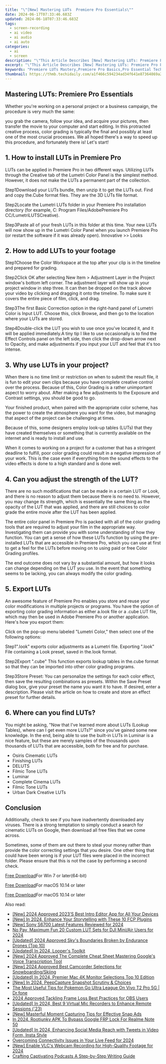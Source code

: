 ```yaml
---
title: "\"[New] Mastering LUTs  Premiere Pro Essentials\""
date: 2024-06-17T07:33:46.683Z
updated: 2024-06-18T07:33:46.683Z
tags: 
  - screen-recording
  - ai video
  - ai audio
  - ai auto
categories: 
  - ai
  - screen
description: "\"This Article Describes [New] Mastering LUTs: Premiere Pro Essentials\""
excerpt: "\"This Article Describes [New] Mastering LUTs: Premiere Pro Essentials\""
keywords: "Premiere LUTs Mastery,Premiere Pro Basics,Pro Essential Techniques,LUT Control in Premiere,Advanced LUT Editing,Premiere LUT Mastering,Professional LUT Tutorial"
thumbnail: https://thmb.techidaily.com/a1f466c594234ad34f641e87364869a2929ae1aee45db635b3f848c5daefbda2.jpg
---
```


## Mastering LUTs: Premiere Pro Essentials

Whether you're working on a personal project or a business campaign, the procedure is very much the same:

you grab the camera, follow your idea, and acquire your pictures, then transfer the movie to your computer and start editing. In this protracted creative process, color grading is typically the final and possibly at least one of the most crucial processes. We all hoped there's a way to speed up this procedure, and fortunately there is! Let's start!

## 1\. How to install LUTs in Premiere Pro

LUTs can be applied in Premiere Pro in two different ways. Utilizing LUTs through the Creative tab of the Lumetri Color Panel is the simplest method. However, it does not make the LUTs a permanent part of the collection.

Step1Download your LUTs bundle, then unzip it to get the LUTs out. Find and copy the.Cube format files. They are the 3D LUTs file format.

Step2Locate the Lumetri LUTs folder in your Premiere Pro installation directory (for example, C: Program Files/AdobePremiere Pro CC/LumetriLUTSCreative).

Step3Paste all of your fresh LUTs in this folder at this time. Your new LUTs will now show up in the Lumetri Color Panel when you launch Premiere Pro (or restart the software if it was already open). Innovative >> Looks

## 2\. How to add LUTs to your footage

Step1Choose the Color Workspace at the top after your clip is in the timeline and prepared for grading.

Step2Click OK after selecting New Item > Adjustment Layer in the Project window's bottom left corner. The adjustment layer will show up in your project window in step three. It can then be dropped on the track above your video by clicking and dragging it onto the timeline. To make sure it covers the entire piece of film, click, and drag.

Step3The first Basic Correction option in the right-hand panel of Lumetri Color is Input LUT. Choose this, click Browse, and then go to the location where your LUTs are stored.

Step4Double-click the LUT you wish to use once you've located it, and it will be applied immediately.A tiny tip I like to use occasionally is to find the Effect Controls panel on the left side, then click the drop-down arrow next to Opacity, and make adjustments if you input your LUT and feel that it's too intense.

## 3\. Why use LUTs in your project?

When there is no time limit or restriction on when to submit the result file, it is fun to edit your own clips because you have complete creative control over the process. Because of this, Color Grading is a rather unimportant aspect to worry about. After making a few adjustments to the Exposure and Contrast settings, you should be good to go.

Your finished product, when paired with the appropriate color scheme, has the power to create the atmosphere you want for the video, but managing that aspect of the project can be challenging at times.

Because of this, some designers employ look-up tables (LUTs) that they have created themselves or something that is currently available on the internet and is ready to install and use.

When it comes to working on a project for a customer that has a stringent deadline to fulfill, poor color grading could result in a negative impression of your work. This is the case even if everything from the sound effects to the video effects is done to a high standard and is done well.

## 4\. Can you adjust the strength of the LUT?

There are no such modifications that can be made in a certain LUT or Look, and there is no reason to adjust them because there is no need to. However, you may change its strength, which is essentially the same thing as the opacity of the LUT that was applied, and there are still choices to color grade the entire movie after the LUT has been applied.

The entire color panel in Premiere Pro is packed with all of the color grading tools that are required to adjust your film in the appropriate way. Investigating them can provide you with some understanding of how they function. You can get a sense of how these LUTs function by using the pre-installed LUTs that are accessible in Premiere Pro, which you can use at first to get a feel for the LUTs before moving on to using paid or free Color Grading profiles.

The end outcome does not vary by a substantial amount, but how it looks can change depending on the LUT you use. In the event that something seems to be lacking, you can always modify the color grading.

## 5\. Export LUTs

An awesome feature of Premiere Pro enables you store and reuse your color modifications in multiple projects or programs. You have the option of exporting color grading information as either a.look file or a .cube LUT file, which may then be used in Adobe Premiere Pro or another application. Here's how you export them:

Click on the pop-up menu labeled "Lumetri Color," then select one of the following options:

Step1".look" exports color adjustments as a Lumetri file. Exporting ".look" File containing a Look preset, saved in the.look format.

Step2Export ".cube" This function exports lookup tables in the.cube format so that they can be imported into other color grading programs.

Step3Store Preset: You can personalize the settings for each color effect, then save the resulting combinations as presets. Within the Save Preset dialog box, give your preset the name you want it to have. If desired, enter a description. Please visit the article on how to create and store an effect preset for further details.

## 6\. Where can you find LUTs?

You might be asking, "Now that I've learned more about LUTs (Lookup Tables), where can I get even more LUTs?" since you've gained some new knowledge. In the end, being able to use the built-in LUTs in Luminar is a nice feature, but these are merely samples of the thousands upon thousands of LUTs that are accessible, both for free and for purchase.

* Osiris Cinematic LUTs
* Finishing LUTs
* DELUTS
* Filmic Tone LUTs
* Luminar
* Complete Cinema LUTs
* Filmic Tone LUTs
* Urban Dark Creative LUTs

## Conclusion

Additionally, check to see if you have inadvertently downloaded any viruses. There is a strong temptation to simply conduct a search for cinematic LUTs on Google, then download all free files that we come across.

Sometimes, some of them are out there to steal your money rather than provide the color correcting settings that you desire. One other thing that could have been wrong is if your LUT files were placed in the incorrect folder. Please ensure that this is not the case by performing a second check.

[Free Download](https://tools.techidaily.com/wondershare/filmora/download/)For Win 7 or later(64-bit)

[Free Download](https://tools.techidaily.com/wondershare/filmora/download/)For macOS 10.14 or later

[Free Download](https://tools.techidaily.com/wondershare/filmora/download/)For macOS 10.14 or later

<ins class="adsbygoogle"
     style="display:block"
     data-ad-format="autorelaxed"
     data-ad-client="ca-pub-7571918770474297"
     data-ad-slot="1223367746"></ins>

<ins class="adsbygoogle"
     style="display:block"
     data-ad-format="autorelaxed"
     data-ad-client="ca-pub-7571918770474297"
     data-ad-slot="1223367746"></ins>



<ins class="adsbygoogle"
     style="display:block"
     data-ad-client="ca-pub-7571918770474297"
     data-ad-slot="8358498916"
     data-ad-format="auto"
     data-full-width-responsive="true"></ins>


<span class="atpl-alsoreadstyle">Also read:</span>
<div><ul>
<li><a href="https://fox-access.techidaily.com/new-2024-approved-2023s-best-intro-editor-app-for-all-your-devices/"><u>[New] 2024 Approved  2023’S Best Intro Editor App for All Your Devices</u></a></li>
<li><a href="https://fox-access.techidaily.com/new-in-2024-enhance-your-storytelling-with-these-10-fcp-plugins/"><u>[New] In 2024, Enhance Your Storytelling with These 10 FCP Plugins</u></a></li>
<li><a href="https://fox-access.techidaily.com/new-sony-s6700-latest-features-reviewed-for-2024/"><u>[New] Sony S6700  Latest Features Reviewed for 2024</u></a></li>
<li><a href="https://fox-access.techidaily.com/no-pay-maximum-fun-20-custom-lut-sets-for-dji-miniair-users-for-2024/"><u>No Pay, Maximum Fun  20 Custom LUT Sets for DJI Mini/Air Users for 2024</u></a></li>
<li><a href="https://fox-access.techidaily.com/updated-2024-approved-skys-boundaries-broken-by-endurance-drones-top-10/"><u>[Updated] 2024 Approved  Sky's Boundaries Broken by Endurance Drones (Top 10)</u></a></li>
<li><a href="https://fox-access.techidaily.com/updated-in-2024-loopers-toolkit/"><u>[Updated] In 2024, Looper's Toolkit</u></a></li>
<li><a href="https://fox-access.techidaily.com/new-2024-approved-the-complete-cheat-sheet-mastering-googles-voice-transcription-tool/"><u>[New] 2024 Approved  The Complete Cheat Sheet  Mastering Google's Voice Transcription Tool</u></a></li>
<li><a href="https://fox-access.techidaily.com/new-2024-approved-best-camcorder-selections-for-snowboardingskiing/"><u>[New] 2024 Approved  Best Camcorder Selections for Snowboarding/Skiing</u></a></li>
<li><a href="https://fox-access.techidaily.com/updated-in-2024-premier-mac-4k-monitor-selections-top-10-edition/"><u>[Updated] In 2024, Premier Mac 4K Monitor Selections  Top 10 Edition</u></a></li>
<li><a href="https://digital-screen-recording.techidaily.com/new-in-2024-peepcapture-snapshot-scrutiny-and-choices/"><u>[New] In 2024, PeepCapture Snapshot Scrutiny & Choices</u></a></li>
<li><a href="https://change-location.techidaily.com/the-most-useful-tips-for-pokemon-go-ultra-league-on-vivo-t2-pro-5g-drfone-by-drfone-virtual-android/"><u>The Most Useful Tips for Pokemon Go Ultra League On Vivo T2 Pro 5G | Dr.fone</u></a></li>
<li><a href="https://screen-mirroring-recording.techidaily.com/2024-approved-tackling-frame-loss-best-practices-for-obs-users/"><u>2024 Approved  Tackling Frame Loss  Best Practices for OBS Users</u></a></li>
<li><a href="https://screen-sharing-recording.techidaily.com/updated-in-2024-best-9-virtual-mic-recorders-to-enhance-remote-sessions-23/"><u>[Updated] In 2024, Best 9 Virtual Mic Recorders to Enhance Remote Sessions ('23)</u></a></li>
<li><a href="https://snapchat-videos.techidaily.com/new-masterful-moment-capturing-tips-for-effective-snap-ads/"><u>[New] Masterful Moment Capturing  Tips for Effective Snap Ads</u></a></li>
<li><a href="https://easy-unlock-android.techidaily.com/in-2024-rootjunky-apk-to-bypass-google-frp-lock-for-realme-note-50-by-drfone-android/"><u>In 2024, Rootjunky APK To Bypass Google FRP Lock For Realme Note 50</u></a></li>
<li><a href="https://twitter-clips.techidaily.com/updated-in-2024-enhancing-social-media-reach-with-tweets-in-video-form-insta-style/"><u>[Updated] In 2024, Enhancing Social Media Reach with Tweets in Video Form, Insta Style</u></a></li>
<li><a href="https://extra-support.techidaily.com/overcoming-connectivity-issues-in-your-live-feed-for-2024/"><u>Overcoming Connectivity Issues in Your Live Feed for 2024</u></a></li>
<li><a href="https://screen-sharing-recording.techidaily.com/new-enable-vlcs-webcam-recording-for-high-quality-footage-for-2024/"><u>[New] Enable VLC's Webcam Recording for High-Quality Footage for 2024</u></a></li>
<li><a href="https://extra-resources.techidaily.com/crafting-captivating-podcasts-a-step-by-step-writing-guide/"><u>Crafting Captivating Podcasts  A Step-by-Step Writing Guide</u></a></li>
</ul></div>
